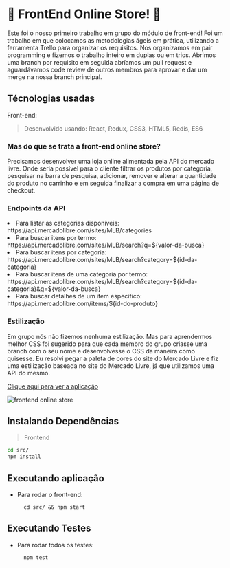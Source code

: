 # :convenience_store: FrontEnd Online Store! :convenience_store:

Este foi o nosso primeiro trabalho em grupo do módulo de front-end! Foi um trabalho em que colocamos as metodologias ágeis em prática, utilizando a ferramenta Trello para organizar os requisitos. 
Nos organizamos em pair programming e fizemos o trabalho inteiro em duplas ou em trios. Abrimos uma branch por requisito em seguida abríamos um pull request e aguardávamos code review de outros membros para aprovar e dar um merge na nossa branch principal. 

## Técnologias usadas

Front-end:
> Desenvolvido usando: React, Redux, CSS3, HTML5, Redis, ES6

### Mas do que se trata a front-end online store? 
Precisamos desenvolver uma loja online alimentada pela API do mercado livre. Onde seria possível para o cliente filtrar os produtos por categoria, pesquisar na barra de pesquisa, adicionar, remover e alterar a quantidade do produto no carrinho e em seguida finalizar a compra em uma página de checkout. 

### Endpoints da API
<li>Para listar as categorias disponíveis: https://api.mercadolibre.com/sites/MLB/categories </li>
<li>Para buscar itens por termo: https://api.mercadolibre.com/sites/MLB/search?q=${valor-da-busca} </li>
<li>Para buscar itens por categoria: https://api.mercadolibre.com/sites/MLB/search?category=${id-da-categoria} </li>
<li>Para buscar itens de uma categoria por termo: https://api.mercadolibre.com/sites/MLB/search?category=${id-da-categoria}&q=${valor-da-busca}</li>
<li>Para buscar detalhes de um item específico: https://api.mercadolibre.com/items/${id-do-produto}

### Estilização 
Em grupo nós não fizemos nenhuma estilização. Mas para aprendermos melhor CSS foi sugerido para que cada membro do grupo criasse uma branch com o seu nome e desenvolvesse o CSS da maneira como quisesse. 
Eu resolvi pegar a paleta de cores do site do Mercado Livre e fiz uma estilização baseada no site do Mercado Livre, já que utilizamos uma API do mesmo. 

[Clique aqui para ver a aplicação](https://joanamds.github.io/projeto-frontend-online-store/)
  
![frontend online store](https://user-images.githubusercontent.com/106452876/208461110-1e187651-5870-42bb-aec0-b122644d19ae.gif)

## Instalando Dependências
> Frontend
```bash
cd src/
npm install
``` 
## Executando aplicação
* Para rodar o front-end:

  ```
    cd src/ && npm start
  ```

## Executando Testes

* Para rodar todos os testes:

  ```
    npm test
  ```

<!-- Olá, Tryber!
Esse é apenas um arquivo inicial para o README do seu projeto no qual você pode customizar e reutilizar todas as vezes que for executar o trybe-publisher.

Para deixá-lo com a sua cara, basta alterar o seguinte arquivo da sua máquina: ~/.student-repo-publisher/custom/_NEW_README.md

É essencial que você preencha esse documento por conta própria, ok?
Não deixe de usar nossas dicas de escrita de README de projetos, e deixe sua criatividade brilhar!
:warning: IMPORTANTE: você precisa deixar nítido:
- quais arquivos/pastas foram desenvolvidos por você; 
- quais arquivos/pastas foram desenvolvidos por outra pessoa estudante;
- quais arquivos/pastas foram desenvolvidos pela Trybe.
-->
